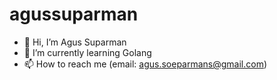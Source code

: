 # agussuparman
- 👋 Hi, I’m Agus Suparman
- 🌱 I’m currently learning Golang
- 📫 How to reach me (email: agus.soeparmans@gmail.com)
